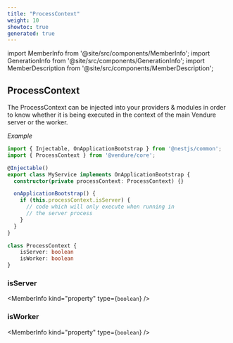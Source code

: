 ```yaml
---
title: "ProcessContext"
weight: 10
showtoc: true
generated: true
---
```

<!-- This file was generated from the Vendure source. Do not modify. Instead, re-run the "docs:build" script -->
import MemberInfo from '@site/src/components/MemberInfo';
import GenerationInfo from '@site/src/components/GenerationInfo';
import MemberDescription from '@site/src/components/MemberDescription';


## ProcessContext

<GenerationInfo sourceFile="packages/core/src/process-context/process-context.ts" sourceLine="31" packageName="@vendure/core" />

The ProcessContext can be injected into your providers & modules in order to know whether it
is being executed in the context of the main Vendure server or the worker.

*Example*

```ts
import { Injectable, OnApplicationBootstrap } from '@nestjs/common';
import { ProcessContext } from '@vendure/core';

@Injectable()
export class MyService implements OnApplicationBootstrap {
  constructor(private processContext: ProcessContext) {}

  onApplicationBootstrap() {
    if (this.processContext.isServer) {
      // code which will only execute when running in
      // the server process
    }
  }
}
```

```ts title="Signature"
class ProcessContext {
    isServer: boolean
    isWorker: boolean
}
```

<div className="members-wrapper">

### isServer

<MemberInfo kind="property" type={`boolean`}   />


### isWorker

<MemberInfo kind="property" type={`boolean`}   />




</div>
